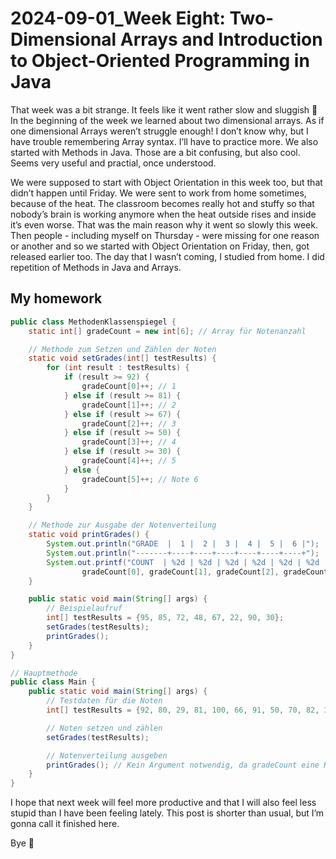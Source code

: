 # 2024-09-01_Week Eight: Two-Dimensional Arrays and Introduction to Object-Oriented Programming in Java

That week was a bit strange. It feels like it went rather slow and sluggish 🐌
In the beginning of the week we learned about two dimensional arrays. As if one dimensional Arrays weren’t struggle enough! I don’t know why, but I have trouble remembering Array syntax. I’ll have to practice more. We also started with Methods in Java. Those are a bit confusing, but also cool. Seems very useful and practial, once understood.

We were supposed to start with Object Orientation in this week too, but that didn’t happen until Friday. We were sent to work from home sometimes, because of the heat. The classroom becomes really hot and stuffy so that nobody’s brain is working anymore when the heat outside rises and inside it’s even worse. That was the main reason why it went so slowly this week. Then people - including myself on Thursday - were missing for one reason or another and so we started with Object Orientation on Friday, then, got released earlier too. The day that I wasn’t coming, I studied from home. I did repetition of Methods in Java and Arrays.

## My homework

```java
public class MethodenKlassenspiegel {
    static int[] gradeCount = new int[6]; // Array für Notenanzahl

    // Methode zum Setzen und Zählen der Noten
    static void setGrades(int[] testResults) {
        for (int result : testResults) {
            if (result >= 92) {
                gradeCount[0]++; // 1
            } else if (result >= 81) {
                gradeCount[1]++; // 2
            } else if (result >= 67) {
                gradeCount[2]++; // 3
            } else if (result >= 50) {
                gradeCount[3]++; // 4
            } else if (result >= 30) {
                gradeCount[4]++; // 5
            } else {
                gradeCount[5]++; // Note 6
            }
        }
    }

    // Methode zur Ausgabe der Notenverteilung
    static void printGrades() {
        System.out.println("GRADE  |  1 |  2 |  3 |  4 |  5 |  6 |");
        System.out.println("-------+----+----+----+----+----+----+");
        System.out.printf("COUNT  | %2d | %2d | %2d | %2d | %2d | %2d |\n",
                gradeCount[0], gradeCount[1], gradeCount[2], gradeCount[3], gradeCount[4], gradeCount[5]);
    }

    public static void main(String[] args) {
        // Beispielaufruf
        int[] testResults = {95, 85, 72, 48, 67, 22, 90, 30};
        setGrades(testResults);
        printGrades();
    }
}

```

```java
// Hauptmethode
public class Main {
    public static void main(String[] args) {
        // Testdaten für die Noten
        int[] testResults = {92, 80, 29, 81, 100, 66, 91, 50, 70, 82, 30, 85, 96, 67};

        // Noten setzen und zählen
        setGrades(testResults);

        // Notenverteilung ausgeben
        printGrades(); // Kein Argument notwendig, da gradeCount eine Klassenvariable ist
    }
}

```

I hope that next week will feel more productive and that I will also feel less stupid than I have been feeling lately. This post is shorter than usual, but I’m gonna call it finished here.

Bye 👋